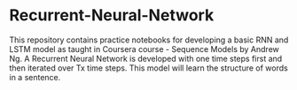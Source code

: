 # Recurrent-Neural-Network
This repository contains practice notebooks for developing a basic RNN and LSTM model as taught in Coursera course - Sequence Models by Andrew Ng. 
A Recurrent Neural Network is developed with one time steps first and then iterated over Tx time steps. This model will learn the structure of words in a sentence. 
